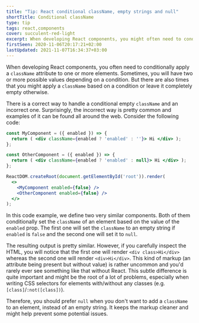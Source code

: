 ```yaml
---
title: "Tip: React conditional className, empty strings and null"
shortTitle: Conditional className
type: tip
tags: react,components
cover: succulent-red-light
excerpt: When developing React components, you might often need to conditionally apply a className. Learn how to handle empty classNames correctly using this handy tip.
firstSeen: 2020-11-06T20:17:21+02:00
lastUpdated: 2021-11-07T16:34:37+03:00
---
```


When developing React components, you often need to conditionally apply a `className` attribute to one or more elements. Sometimes, you will have two or more possible values depending on a condition. But there are also times that you might apply a `className` based on a condition or leave it completely empty otherwise.

There is a correct way to handle a conditional empty `className` and an incorrect one. Surprisingly, the incorrect way is pretty common and examples of it can be found all around the web. Consider the following code:

```jsx
const MyComponent = ({ enabled }) => {
  return ( <div className={enabled ? 'enabled' : ''}> Hi </div> );
};

const OtherComponent = ({ enabled }) => {
  return ( <div className={enabled ? 'enabled' : null}> Hi </div> );
};

ReactDOM.createRoot(document.getElementById('root')).render(
  <>
    <MyComponent enabled={false} />
    <OtherComponent enabled={false} />
  </>
);
```

In this code example, we define two very similar components. Both of them conditionally set the `className` of an element based on the value of the `enabled` prop. The first one will set the `className` to an empty string if `enabled` is `false` and the second one will set it to `null`.

The resulting output is pretty similar. However, if you carefully inspect the HTML, you will notice that the first one will render `<div class>Hi</div>` whereas the second one will render `<div>Hi</div>`. This kind of markup (an attribute being present but without value) is rather uncommon and you'd rarely ever see something like that without React. This subtle difference is quite important and might be the root of a lot of problems, especially when writing CSS selectors for elements with/without any classes (e.g. `[class]`/`:not([class])`).

Therefore, you should prefer `null` when you don't want to add a `className` to an element, instead of an empty string. It keeps the markup cleaner and might help prevent some potential issues.
